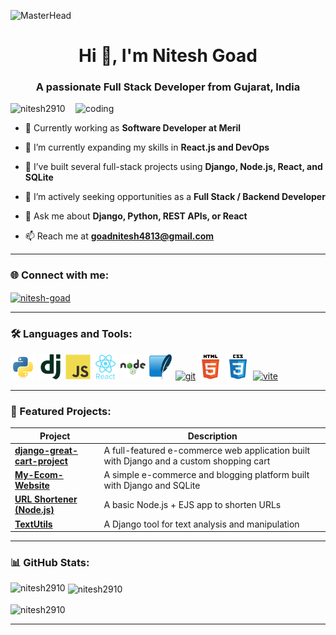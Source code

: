 ![MasterHead](https://propulsive.in/assets/img/service-icon/web.gif)

<h1 align="center">Hi 👋, I'm Nitesh Goad</h1>
<h3 align="center">A passionate Full Stack Developer from Gujarat, India</h3>

<img align="right" alt="coding" width="400" src="https://cdn.dribbble.com/users/1162077/screenshots/3848914/programmer.gif">

<p align="left"> <img src="https://komarev.com/ghpvc/?username=nitesh2910&label=Profile%20views&color=0e75b6&style=flat" alt="nitesh2910" /> </p>

- 🔭 Currently working as **Software Developer at Meril**

- 🌱 I’m currently expanding my skills in **React.js and DevOps**

- 💼 I’ve built several full-stack projects using **Django, Node.js, React, and SQLite**

- 🤝 I’m actively seeking opportunities as a **Full Stack / Backend Developer**

- 💬 Ask me about **Django, Python, REST APIs, or React**

- 📫 Reach me at **goadnitesh4813@gmail.com**

---

<h3 align="left">🌐 Connect with me:</h3>
<p align="left">
  <a href="https://www.linkedin.com/in/nitesh-goad/" target="blank">
    <img align="center" src="https://raw.githubusercontent.com/rahuldkjain/github-profile-readme-generator/master/src/images/icons/Social/linked-in-alt.svg" alt="nitesh-goad" height="30" width="40" />
  </a>
</p>

---

<h3 align="left">🛠️ Languages and Tools:</h3>
<p align="left">
  <a href="https://www.python.org/" target="_blank"><img src="https://raw.githubusercontent.com/devicons/devicon/master/icons/python/python-original.svg" alt="python" width="40" height="40"/></a>
  <a href="https://www.djangoproject.com/" target="_blank"><img src="https://raw.githubusercontent.com/devicons/devicon/master/icons/django/django-plain.svg" alt="django" width="40" height="40"/></a>
  <a href="https://developer.mozilla.org/en-US/docs/Web/JavaScript" target="_blank"><img src="https://raw.githubusercontent.com/devicons/devicon/master/icons/javascript/javascript-original.svg" alt="javascript" width="40" height="40"/></a>
  <a href="https://reactjs.org/" target="_blank"><img src="https://raw.githubusercontent.com/devicons/devicon/master/icons/react/react-original-wordmark.svg" alt="react" width="40" height="40"/></a>
  <a href="https://nodejs.org" target="_blank"><img src="https://raw.githubusercontent.com/devicons/devicon/master/icons/nodejs/nodejs-original-wordmark.svg" alt="nodejs" width="40" height="40"/></a>
  <a href="https://www.sqlite.org/index.html" target="_blank"><img src="https://raw.githubusercontent.com/devicons/devicon/master/icons/sqlite/sqlite-original.svg" alt="sqlite" width="40" height="40"/></a>
  <a href="https://git-scm.com/" target="_blank"><img src="https://www.vectorlogo.zone/logos/git-scm/git-scm-icon.svg" alt="git" width="40" height="40"/></a>
  <a href="https://www.w3.org/html/" target="_blank"><img src="https://raw.githubusercontent.com/devicons/devicon/master/icons/html5/html5-original-wordmark.svg" alt="html5" width="40" height="40"/></a>
  <a href="https://www.w3schools.com/css/" target="_blank"><img src="https://raw.githubusercontent.com/devicons/devicon/master/icons/css3/css3-original-wordmark.svg" alt="css3" width="40" height="40"/></a>
  <a href="https://vitejs.dev/" target="_blank"><img src="https://vitejs.dev/logo-with-shadow.png" alt="vite" width="40" height="40"/></a>
</p>

---

<h3 align="left">🚀 Featured Projects:</h3>

| Project | Description |
|--------|-------------|
| [**django-great-cart-project**](https://github.com/nitesh2910/django-great-cart-project) | A full-featured e-commerce web application built with Django and a custom shopping cart |
| [**My-Ecom-Website**](https://github.com/nitesh2910/My-Ecom-Website) | A simple e-commerce and blogging platform built with Django and SQLite |
| [**URL Shortener (Node.js)**](https://github.com/nitesh2910/URL_SHORTNER_MINI_PROJECT-Nodejs) | A basic Node.js + EJS app to shorten URLs |
| [**TextUtils**](https://github.com/nitesh2910/Textutils) | A Django tool for text analysis and manipulation |

---

<h3 align="left">📊 GitHub Stats:</h3>

<p><img align="left" src="https://github-readme-stats.vercel.app/api/top-langs?username=nitesh2910&show_icons=true&locale=en&layout=compact" alt="nitesh2910" /></p>

<p>&nbsp;<img align="center" src="https://github-readme-stats.vercel.app/api?username=nitesh2910&show_icons=true&locale=en" alt="nitesh2910" /></p>

<p><img align="center" src="https://github-readme-streak-stats.herokuapp.com/?user=nitesh2910&" alt="nitesh2910" /></p>

---

